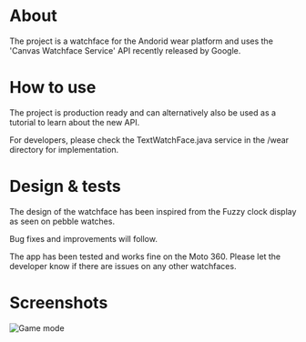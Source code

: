 About
=============
The project is a watchface for the Andorid wear platform and uses the 'Canvas Watchface Service' API recently released by Google.

How to use
=============
The project is production ready and can alternatively also be used as a tutorial to learn about the new API.

For developers, please check the TextWatchFace.java service in the /wear directory for implementation.

Design & tests
=============
The design of the watchface has been inspired from the Fuzzy clock display as seen on pebble watches.

Bug fixes and improvements will follow.

The app has been tested and works fine on the Moto 360. Please let the developer know if there are issues on any other watchfaces.

Screenshots
=============
![Game mode](https://raw.github.com/anirudhmenon89/FuzzyClockWatch/master/wear/screenshots/circle.png)

